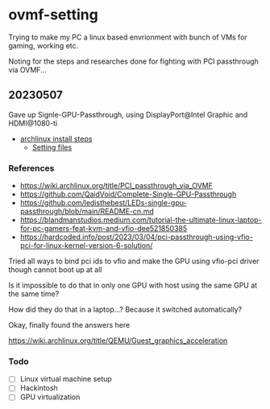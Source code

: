 # ovmf-setting
Trying to make my PC a linux based envrionment with bunch of VMs for gaming, working etc.

Noting for the steps and researches done for fighting with PCI passthrough via OVMF...

## 20230507
Gave up Signle-GPU-Passthrough, using DisplayPort@Intel Graphic and HDMI@1080-ti

- [archlinux install steps](https://github.com/sjulianryo/ovmf-setting/blob/main/20230507/archlinux-install.md)
    - [Setting files](https://github.com/sjulianryo/ovmf-setting/tree/main/20230507)

### References

- https://wiki.archlinux.org/title/PCI_passthrough_via_OVMF
- https://github.com/QaidVoid/Complete-Single-GPU-Passthrough
- https://github.com/ledisthebest/LEDs-single-gpu-passthrough/blob/main/README-cn.md
- https://blandmanstudios.medium.com/tutorial-the-ultimate-linux-laptop-for-pc-gamers-feat-kvm-and-vfio-dee521850385
- https://hardcoded.info/post/2023/03/04/pci-passthrough-using-vfio-pci-for-linux-kernel-version-6-solution/

Tried all ways to bind pci ids to vfio and make the GPU using vfio-pci driver though cannot boot up at all

Is it impossible to do that in only one GPU with host using the same GPU at the same time?

How did they do that in a laptop...? Because it switched automatically?

Okay, finally found the answers here

https://wiki.archlinux.org/title/QEMU/Guest_graphics_acceleration

### Todo
- [ ] Linux virtual machine setup
- [ ] Hackintosh
- [ ] GPU virtualization
